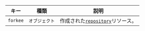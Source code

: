 | キー       | 種類       | 説明                                                               |
| -------- | -------- | ---------------------------------------------------------------- |
| `forkee` | `オブジェクト` | 作成された[`repository`](/rest/reference/repos#get-a-repository)リソース。 |
